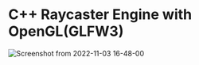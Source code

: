 # C++ Raycaster Engine with OpenGL(GLFW3)

![Screenshot from 2022-11-03 16-48-00](https://user-images.githubusercontent.com/56722866/199777759-85b180b6-adf5-42f2-bcd1-b72c0e77afec.png)
